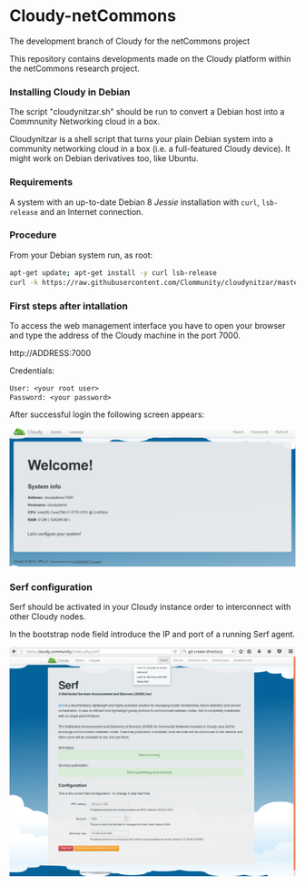 # Cloudy-netCommons
The development branch of Cloudy for the netCommons project

This repository contains developments made on the Cloudy platform within the netCommons research project.

### Installing Cloudy in Debian

The script "cloudynitzar.sh" should be run to convert a Debian host into a Commnunity Networking cloud in a box.

Cloudynitzar is a shell script that turns your plain Debian system into a community networking cloud in a box (i.e. a full-featured Cloudy device). It might work on Debian derivatives too, like Ubuntu. 

### Requirements
A system with an up-to-date Debian 8 *Jessie* installation with `curl`, `lsb-release` and an Internet connection.

### Procedure
From your Debian system run, as root:

````sh
apt-get update; apt-get install -y curl lsb-release
curl -k https://raw.githubusercontent.com/Clommunity/cloudynitzar/master/cloudynitzar.sh | bash -
````

### First steps after intallation

To access the web management interface you have to open your browser and type the address of the Cloudy machine in the port 7000.

http://ADDRESS:7000

Credentials:

    User: <your root user>
    Password: <your password>

After successful login the following screen appears:

![alt text](images/Cloudy-home.png "Welcome screen")

### Serf configuration

Serf should be activated in your Cloudy instance order to interconnect with other Cloudy nodes.

In the bootstrap node field introduce the IP and port of a running Serf agent.

![alt text](images/Serf_1b.png "Serf configuration")
